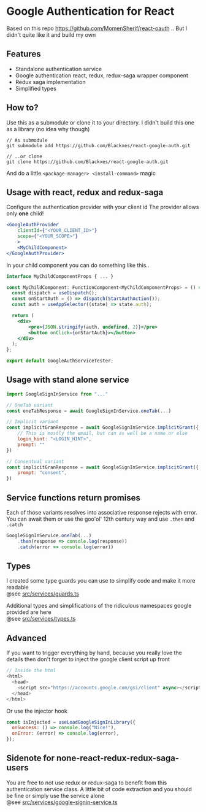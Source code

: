 # Google Authentication for React

Based on this repo https://github.com/MomenSherif/react-oauth
.. But I didn't quite like it and build my own

## Features

- Standalone authentication service
- Google authentication react, redux, redux-saga wrapper component
- Redux saga implementation
- Simplified types

## How to?

Use this as a submodule or clone it to your directory. I didn't build this one as a library (no idea why though)

```
// As submodule
git submodule add https://github.com/Blackxes/react-google-auth.git

// ..or clone
git clone https://github.com/Blackxes/react-google-auth.git
```

And do a little `<package-manager> <install-command>` magic

## Usage with react, redux and redux-saga

Configure the authentication provider with your client id
The provider allows only **one** child!

```jsx
<GoogleAuthProvider
    clientId={"<YOUR_CLIENT_ID>"}
    scope={"<YOUR_SCOPE>"}
    >
    <MyChildComponent>
</GoogleAuthProvider>
```

In your child component you can do something like this..

```jsx
interface MyChildComponentProps { ... }

const MyChildComponent: FunctionComponent<MyChildComponentProps> = () => {
  const dispatch = useDispatch();
  const onStartAuth = () => dispatch(StartAuthAction());
  const auth = useAppSelector((state) => state.auth);

  return (
    <div>
        <pre>{JSON.stringify(auth, undefined, 2)}</pre>
        <button onClick={onStartAuth}></button>
    </div>
  );
};

export default GoogleAuthServiceTester;
```

## Usage with stand alone service

```js
import GoogleSignInService from "..."

// OneTab variant
const oneTabResponse = await GoogleSignInService.oneTab(...)

// Implicit variant
const implicitGranResponse = await GoogleSignInService.implicitGrant({
    // This is mostly the email, but can as well be a name or else
    login_hint: "<LOGIN_HINT>",
    prompt: ""
})

// Consentual variant
const implicitGranResponse = await GoogleSignInService.implicitGrant({
    prompt: "consent",
})
```

## Service functions return promises

Each of those variants resolves into associative response rejects with error.
You can await them or use the goo'ol' 12th century way and use `.then` and `.catch`

```js
GoogleSignInService.oneTab(...)
    .then(response => console.log(response))
    .catch(error => console.log(error))
```

## Types

I created some type guards you can use to simplify code and make it more readable <br/>
@see [src/services/guards.ts](src/services/guards.ts)

Additional types and simplifications of the ridiculous namespaces google provided are here <br/>
@see [src/services/types.ts](src/services/types.ts)

## Advanced

If you want to trigger everything by hand, because you really love the details then don't forget to inject the google client script up front

```js
// Inside the html
<html>
  <head>
    <script src="https://accounts.google.com/gsi/client" async></script>
  </head>
</html>
```

Or use the injector hook

```jsx
const isInjected = useLoadGoogleSignInLibrary({
  onSuccess: () => console.log("Nice!"),
  onError: (error) => console.log(error),
});
```

## Sidenote for none-react-redux-redux-saga-users

You are free to not use redux or redux-saga to benefit from this authentication service class. A little bit of code extraction and you should be fine or simply use the service alone <br/>
@see [src/services/google-signin-service.ts](src/services/google-signin-service.ts)

